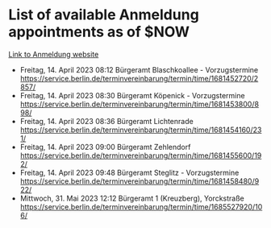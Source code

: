 # List of available Anmeldung appointments as of $NOW
[Link to Anmeldung website](https://service.berlin.de/terminvereinbarung/termin/tag.php?termin=1&anliegen[]=120686&dienstleisterlist=122210,122217,327316,122219,327312,122227,327314,122231,327346,122243,327348,122254,122252,329742,122260,329745,122262,329748,122271,327278,122273,327274,122277,327276,330436,122280,327294,122282,327290,122284,327292,122291,327270,122285,327266,122286,327264,122296,327268,150230,329760,122297,327286,122294,327284,122312,329763,122314,329775,122304,327330,122311,327334,122309,327332,317869,122281,327352,122279,329772,122283,122276,327324,122274,327326,122267,329766,122246,327318,122251,327320,122257,327322,122208,327298,122226,327300&herkunft=http%3A%2F%2Fservice.berlin.de%2Fdienstleistung%2F120686%2F)
- Freitag, 14. April 2023 08:12 Bürgeramt Blaschkoallee - Vorzugstermine https://service.berlin.de/terminvereinbarung/termin/time/1681452720/2857/
- Freitag, 14. April 2023 08:30 Bürgeramt Köpenick - Vorzugstermine https://service.berlin.de/terminvereinbarung/termin/time/1681453800/898/
- Freitag, 14. April 2023 08:36 Bürgeramt Lichtenrade https://service.berlin.de/terminvereinbarung/termin/time/1681454160/231/
- Freitag, 14. April 2023 09:00 Bürgeramt Zehlendorf https://service.berlin.de/terminvereinbarung/termin/time/1681455600/192/
- Freitag, 14. April 2023 09:48 Bürgeramt Steglitz - Vorzugstermine https://service.berlin.de/terminvereinbarung/termin/time/1681458480/922/
- Mittwoch, 31. Mai 2023 12:12 Bürgeramt 1 (Kreuzberg), Yorckstraße https://service.berlin.de/terminvereinbarung/termin/time/1685527920/106/
